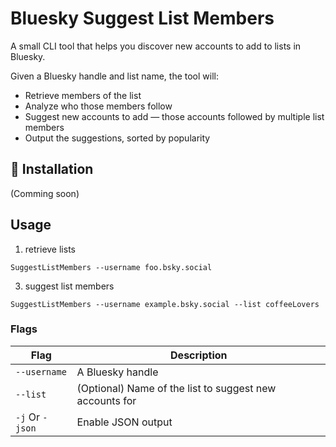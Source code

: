# Bluesky Suggest List Members

A small CLI tool that helps you discover new accounts to add to lists in Bluesky.

Given a Bluesky handle and list name, the tool will:
- Retrieve members of the list
- Analyze who those members follow
- Suggest new accounts to add — those accounts followed by multiple list members
- Output the suggestions, sorted by popularity

## 🚀 Installation
(Comming soon)

## Usage
1. retrieve lists
   
`SuggestListMembers --username foo.bsky.social`

3. suggest list members

`SuggestListMembers --username example.bsky.social --list coffeeLovers`

### Flags

| Flag    | Description |
| -------- | ------- |
| `--username` | A Bluesky handle |
| `--list` | (Optional) Name of the list to suggest new accounts for     |
| `-j` Or `-json` | Enable JSON output |
